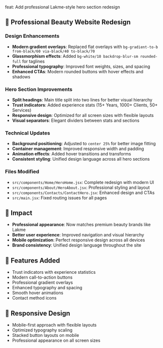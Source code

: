 feat: Add professional Lakme-style hero section redesign

## 🎨 Professional Beauty Website Redesign

### Design Enhancements
- **Modern gradient overlays**: Replaced flat overlays with `bg-gradient-to-b from-black/60 via-black/40 to-black/70`
- **Glassmorphism effects**: Added `bg-white/10 backdrop-blur-sm rounded-full` for taglines
- **Professional typography**: Improved font weights, sizes, and spacing
- **Enhanced CTAs**: Modern rounded buttons with hover effects and shadows

### Hero Section Improvements
- **Split headings**: Main title split into two lines for better visual hierarchy
- **Trust indicators**: Added experience stats (15+ Years, 1000+ Clients, 50+ Services)
- **Responsive design**: Optimized for all screen sizes with flexible layouts
- **Visual separators**: Elegant dividers between stats and sections

### Technical Updates
- **Background positioning**: Adjusted to `center 25%` for better image fitting
- **Container management**: Improved responsive width and padding
- **Animation effects**: Added hover transitions and transforms
- **Consistent styling**: Unified design language across all hero sections

### Files Modified
- `src/components/Home/HeroHome.jsx`: Complete redesign with modern UI
- `src/components/About/HeroAbout.jsx`: Professional styling and layout
- `src/components/Contacts/ContactHero.jsx`: Enhanced design and CTAs
- `src/main.jsx`: Fixed routing issues for all pages

## 🎯 Impact
- **Professional appearance**: Now matches premium beauty brands like Lakme
- **Better user experience**: Improved navigation and visual hierarchy
- **Mobile optimization**: Perfect responsive design across all devices
- **Brand consistency**: Unified design language throughout the site

## 🚀 Features Added
- Trust indicators with experience statistics
- Modern call-to-action buttons
- Professional gradient overlays
- Enhanced typography and spacing
- Smooth hover animations
- Contact method icons

## 📱 Responsive Design
- Mobile-first approach with flexible layouts
- Optimized typography scaling
- Stacked button layouts on mobile
- Professional appearance on all screen sizes 